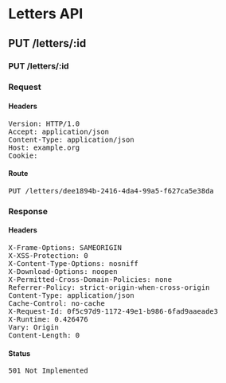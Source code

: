 # Letters API

## PUT /letters/:id

### PUT /letters/:id
### Request

#### Headers

<pre>Version: HTTP/1.0
Accept: application/json
Content-Type: application/json
Host: example.org
Cookie: </pre>

#### Route

<pre>PUT /letters/dee1894b-2416-4da4-99a5-f627ca5e38da</pre>

### Response

#### Headers

<pre>X-Frame-Options: SAMEORIGIN
X-XSS-Protection: 0
X-Content-Type-Options: nosniff
X-Download-Options: noopen
X-Permitted-Cross-Domain-Policies: none
Referrer-Policy: strict-origin-when-cross-origin
Content-Type: application/json
Cache-Control: no-cache
X-Request-Id: 0f5c97d9-1172-49e1-b986-6fad9aaeade3
X-Runtime: 0.426476
Vary: Origin
Content-Length: 0</pre>

#### Status

<pre>501 Not Implemented</pre>

